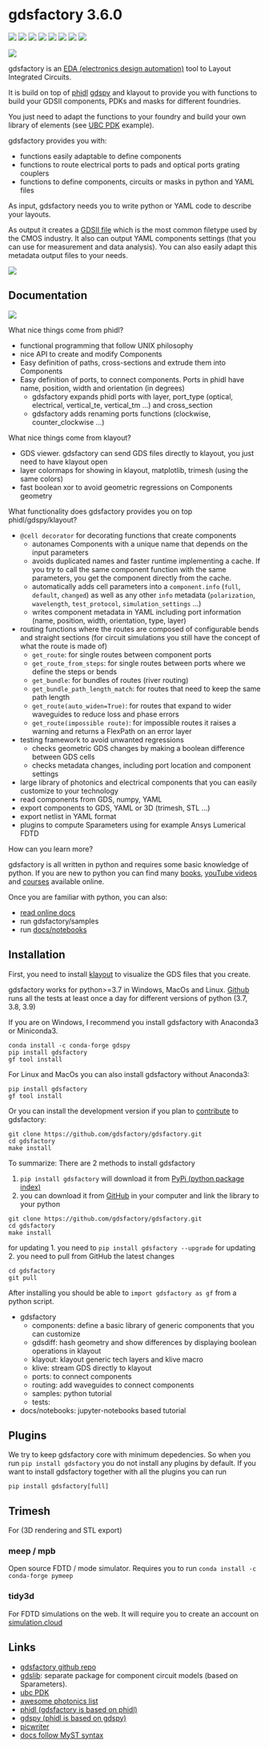 # gdsfactory 3.6.0

[![](https://readthedocs.org/projects/gdsfactory/badge/?version=latest)](https://gdsfactory.readthedocs.io/en/latest/?badge=latest)
[![](https://img.shields.io/pypi/v/gdsfactory)](https://pypi.org/project/gdsfactory/)
[![](https://img.shields.io/github/issues/gdsfactory/gdsfactory)](https://github.com/gdsfactory/gdsfactory/issues)
![](https://img.shields.io/github/forks/gdsfactory/gdsfactory)
![](https://img.shields.io/github/stars/gdsfactory/gdsfactory)
[![](https://img.shields.io/github/license/gdsfactory/gdsfactory)](https://choosealicense.com/licenses/mit/)
[![](https://img.shields.io/codecov/c/github/gdsfactory/gdsfactory)](https://codecov.io/gh/gdsfactory/gdsfactory/tree/master/gdsfactory)
[![](https://img.shields.io/badge/code%20style-black-000000.svg)](https://github.com/psf/black)

![](https://i.imgur.com/v4wpHpg.png)

gdsfactory is an [EDA (electronics design automation)](https://en.wikipedia.org/wiki/Electronic_design_automation) tool to Layout Integrated Circuits.

It is build on top of [phidl](https://github.com/amccaugh/phidl) [gdspy](https://github.com/heitzmann/gdspy) and klayout to provide you with functions to build your GDSII components, PDKs and masks for different foundries.

You just need to adapt the functions to your foundry and build your own library of elements (see [UBC PDK](https://github.com/gdsfactory/ubc) example).

gdsfactory provides you with:

- functions easily adaptable to define components
- functions to route electrical ports to pads and optical ports grating couplers
- functions to define components, circuits or masks in python and YAML files

As input, gdsfactory needs you to write python or YAML code to describe your layouts.

As output it creates a [GDSII file](https://en.wikipedia.org/wiki/GDSII) which is the most common filetype used by the CMOS industry.
It also can output YAML components settings (that you can use for measurement and data analysis). You can also easily adapt this metadata output files to your needs.

![](https://i.imgur.com/XbhWJDz.png)

## Documentation

![](https://i.imgur.com/4xQJ2yk.png)

What nice things come from phidl?

- functional programming that follow UNIX philosophy
- nice API to create and modify Components
- Easy definition of paths, cross-sections and extrude them into Components
- Easy definition of ports, to connect components. Ports in phidl have name, position, width and orientation (in degrees)
  - gdsfactory expands phidl ports with layer, port_type (optical, electrical, vertical_te, vertical_tm ...) and cross_section
  - gdsfactory adds renaming ports functions (clockwise, counter_clockwise ...)

What nice things come from klayout?

- GDS viewer. gdsfactory can send GDS files directly to klayout, you just need to have klayout open
- layer colormaps for showing in klayout, matplotlib, trimesh (using the same colors)
- fast boolean xor to avoid geometric regressions on Components geometry

What functionality does gdsfactory provides you on top phidl/gdspy/klayout?

- `@cell decorator` for decorating functions that create components
  - autonames Components with a unique name that depends on the input parameters
  - avoids duplicated names and faster runtime implementing a cache. If you try to call the same component function with the same parameters, you get the component directly from the cache.
  - automatically adds cell parameters into a `component.info` (`full`, `default`, `changed`) as well as any other `info` metadata (`polarization`, `wavelength`, `test_protocol`, `simulation_settings` ...)
  - writes component metadata in YAML including port information (name, position, width, orientation, type, layer)
- routing functions where the routes are composed of configurable bends and straight sections (for circuit simulations you still have the concept of what the route is made of)
  - `get_route`: for single routes between component ports
  - `get_route_from_steps`: for single routes between ports where we define the steps or bends
  - `get_bundle`: for bundles of routes (river routing)
  - `get_bundle_path_length_match`: for routes that need to keep the same path length
  - `get_route(auto_widen=True)`: for routes that expand to wider waveguides to reduce loss and phase errors
  - `get_route(impossible route)`: for impossible routes it raises a warning and returns a FlexPath on an error layer
- testing framework to avoid unwanted regressions
  - checks geometric GDS changes by making a boolean difference between GDS cells
  - checks metadata changes, including port location and component settings
- large library of photonics and electrical components that you can easily customize to your technology
- read components from GDS, numpy, YAML
- export components to GDS, YAML or 3D (trimesh, STL ...)
- export netlist in YAML format
- plugins to compute Sparameters using for example Ansys Lumerical FDTD

How can you learn more?

gdsfactory is all written in python and requires some basic knowledge of python. If you are new to python you can find many [books](https://jakevdp.github.io/PythonDataScienceHandbook/index.html), [youTube videos](https://www.youtube.com/c/anthonywritescode) and [courses](https://github.com/joamatab/practical-python) available online.

Once you are familiar with python, you can also:

- [read online docs](https://gdsfactory.readthedocs.io/en/latest)
- run gdsfactory/samples
- run [docs/notebooks](https://gdsfactory.readthedocs.io/en/latest/notebooks.html)

## Installation

First, you need to install [klayout](https://www.klayout.de/) to visualize the GDS files that you create.

gdsfactory works for python>=3.7 in Windows, MacOs and Linux.
[Github](https://github.com/gdsfactory/gdsfactory/actions) runs all the tests at least once a day for different versions of python (3.7, 3.8, 3.9)

If you are on Windows, I recommend you install gdsfactory with Anaconda3 or Miniconda3.

```
conda install -c conda-forge gdspy
pip install gdsfactory
gf tool install
```

For Linux and MacOs you can also install gdsfactory without Anaconda3:

```
pip install gdsfactory
gf tool install
```

Or you can install the development version if you plan to [contribute](https://gdsfactory.readthedocs.io/en/latest/contribution.html) to gdsfactory:

```
git clone https://github.com/gdsfactory/gdsfactory.git
cd gdsfactory
make install
```

To summarize: There are 2 methods to install gdsfactory

1. `pip install gdsfactory` will download it from [PyPi (python package index)](https://pypi.org/project/gdsfactory/)
2. you can download it from [GitHub](https://pypi.org/project/gdsfactory/) in your computer and link the library to your python

```
git clone https://github.com/gdsfactory/gdsfactory.git
cd gdsfactory
make install
```

for updating 1. you need to `pip install gdsfactory --upgrade`
for updating 2. you need to pull from GitHub the latest changes

```
cd gdsfactory
git pull
```

After installing you should be able to `import gdsfactory as gf` from a python script.

- gdsfactory
  - components: define a basic library of generic components that you can customize
  - gdsdiff: hash geometry and show differences by displaying boolean operations in klayout
  - klayout: klayout generic tech layers and klive macro
  - klive: stream GDS directly to klayout
  - ports: to connect components
  - routing: add waveguides to connect components
  - samples: python tutorial
  - tests:
- docs/notebooks: jupyter-notebooks based tutorial


## Plugins

We try to keep gdsfactory core with minimum depedencies.
So when you run `pip install gdsfactory` you do not install any plugins by default.
If you want to install gdsfactory together with all the plugins you can run

```
pip install gdsfactory[full]
```

## Trimesh

For (3D rendering and STL export)


### meep / mpb

Open source FDTD / mode simulator. Requires you to run  `conda install -c conda-forge pymeep`

### tidy3d

For FDTD simulations on the web. It will require you to create an account on [simulation.cloud](simulation.cloud)

## Links

- [gdsfactory github repo](https://github.com/gdsfactory/gdsfactory)
- [gdslib](https://github.com/gdsfactory/gdslib): separate package for component circuit models (based on Sparameters).
- [ubc PDK](https://github.com/gdsfactory/ubc)
- [awesome photonics list](https://github.com/joamatab/awesome_photonics)
- [phidl (gdsfactory is based on phidl)](https://github.com/amccaugh/phidl)
- [gdspy (phidl is based on gdspy)](https://github.com/heitzmann/gdspy)
- [picwriter](https://github.com/DerekK88/PICwriter)
- [docs follow MyST syntax](https://myst-parser.readthedocs.io/en/latest/syntax/optional.html)
